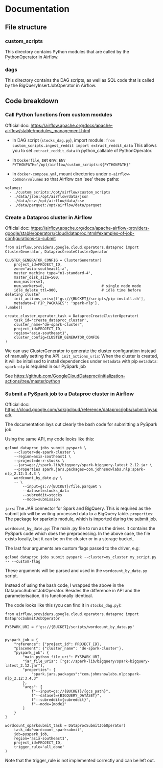 # Documentation

## File structure

### custom_scripts
This directory contains Python modules that are called by the PythonOperator in Airflow.

### dags
This directory contains the DAG scripts, as well as SQL code that is called by the BigQueryInsertJobOperator in Airflow.

## Code breakdown

### Call Python functions from custom modules
Official doc: https://airflow.apache.org/docs/apache-airflow/stable/modules_management.html

- In DAG script (`stocks_dag.py`), import module:
`from custom_scripts.ingest_reddit import extract_reddit_data`
This allows you to set `extract_reddit_data` in python_callable of PythonOperator.

- In `Dockerfile`, set env:
`ENV PYTHONPATH="/opt/airflow/custom_scripts:${PYTHONPATH}"`

- In `docker-compose.yml`, mount directories under `x-airflow-common/volumes` so that Airflow can 'see' these paths:
```
volumes:
  - ./custom_scripts:/opt/airflow/custom_scripts
  - ./data/json:/opt/airflow/data/json
  - ./data/csv:/opt/airflow/data/csv
  - ./data/parquet:/opt/airflow/data/parquet
```

### Create a Dataproc cluster in Airflow
Official doc: https://airflow.apache.org/docs/apache-airflow-providers-google/stable/operators/cloud/dataproc.html#examples-of-job-configurations-to-submit

```
from airflow.providers.google.cloud.operators.dataproc import ClusterGenerator, DataprocCreateClusterOperator

CLUSTER_GENERATOR_CONFIG = ClusterGenerator(
	project_id=PROJECT_ID,
	zone="asia-southeast1-a",
	master_machine_type="n1-standard-4",
	master_disk_size=500,
	num_masters=1,
	num_workers=0,                          # single node mode
	idle_delete_ttl=900,                    # idle time before deleting cluster
	init_actions_uris=[f'gs://{BUCKET}/scripts/pip-install.sh'],
	metadata={'PIP_PACKAGES': 'spark-nlp'},
).make()

create_cluster_operator_task = DataprocCreateClusterOperator(
	task_id='create_dataproc_cluster',
	cluster_name="de-spark-cluster",
	project_id=PROJECT_ID,
	region="asia-southeast1",
	cluster_config=CLUSTER_GENERATOR_CONFIG
)
```
We can use ClusterGenerator to generate the cluster configuration instead of manually setting the API.
`init_actions_uris`: When the cluster is created, it will be initalised to install dependencies under `metadata` with pip
`metadata`: `spark-nlp` is required in our PySpark job

See https://github.com/GoogleCloudDataproc/initialization-actions/tree/master/python

### Submit a PySpark job to a Dataproc cluster in Airflow
Official doc: https://cloud.google.com/sdk/gcloud/reference/dataproc/jobs/submit/pyspark

The documentation lays out clearly the bash code for submitting a PySpark job.

Using the same API, my code looks like this:
```
gcloud dataproc jobs submit pyspark \
    --cluster=de-spark-cluster \
    --region=asia-southeast1 \
    --project=de-r-stocks \
    --jars=gs://spark-lib/bigquery/spark-bigquery-latest_2.12.jar \
    --properties spark.jars.packages=com.johnsnowlabs.nlp:spark-nlp_2.12:3.4.3 \
    wordcount_by_date.py \
    -- \
        --input=gs://{BUCKET}/file.parquet \
        --dataset=stocks_data
        --subreddit=stocks
        --mode=submission
```
`jars`: The JAR connector for Spark and BigQuery. This is required as the submit job will be writing processed data to a BigQuery table.
`properties`: The package for sparknlp module, which is imported during the submit job.

`wordcount_by_date.py`: The main .py file to run as the driver. It contains the PySpark code which does the preprocessing. In the above case, the file exists locally, but it can be on the cluster or in a storage bucket.

The last four arguments are custom flags passed to the driver, e.g:

`gcloud dataproc jobs submit pyspark --cluster=my_cluster my_script.py -- --custom-flag`

These arguments will be parsed and used in the `wordcount_by_date.py` script.

Instead of using the bash code, I wrapped the above in the DataprocSubmitJobOperator. Besides the difference in API and the parameterisation, it is functionally identical.

The code looks like this (you can find it in `stocks_dag.py`):
```
from airflow.providers.google.cloud.operators.dataproc import DataprocSubmitJobOperator

PYSPARK_URI = f'gs://{BUCKET}/scripts/wordcount_by_date.py'


pyspark_job = {
	"reference": {"project_id": PROJECT_ID},
	"placement": {"cluster_name": 'de-spark-cluster'},
	"pyspark_job": {
		"main_python_file_uri": PYSPARK_URI,
		"jar_file_uris": ["gs://spark-lib/bigquery/spark-bigquery-latest_2.12.jar"],
		"properties": {
			"spark.jars.packages":"com.johnsnowlabs.nlp:spark-nlp_2.12:3.4.3"
		},
		"args": [
			f"--input=gs://{BUCKET}/{gcs_path}",
			f"--dataset={BIGQUERY_DATASET}",
			f"--subreddit={subreddit}",
			f"--mode={mode}"
		]
	}
}

wordcount_sparksubmit_task = DataprocSubmitJobOperator(
	task_id='wordcount_sparksubmit',
	job=pyspark_job,
	region='asia-southeast1',
	project_id=PROJECT_ID,
	trigger_rule='all_done'
)
```
Note that the trigger_rule is not implemented correctly and can be left out.
